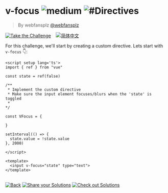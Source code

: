 <!--info-header-start--><h1>v-focus <img src="https://img.shields.io/badge/-medium-d9901a" alt="medium"/> <img src="https://img.shields.io/badge/-%23Directives-999" alt="#Directives"/></h1><blockquote><p>By webfansplz <a href="https://github.com/webfansplz" target="_blank">@webfansplz</a></p></blockquote><p><a href="https://sfc.vuejs.org/#eNpNUDFOxDAQ/MriJrkILhElSk6iQbqClspNyG1yFo5t2esAivJ31g7SXWNpdmfGM7uKV+eOS0TxItoweOUIAlJ0oHszdQWF4iSNmp31BCt4HGGD0dsZpGCVFNJIM1gTWEY9IXSJU469DnhIu7qqpIEKzrPTOKMhoCvCEAOxx0V5HEgtmCnv/RdCiB4zRRkXCfBfNFqWYKg/dfQBvq9oMqnInxagApCdJo2X5CRNVd9yfbwlLQdb02xLDzc8G0K/9LosD9Cd0g72BkcextTj4Q6y7hGem6bJndp6vxRfhgEhV2MmI4B2j7085cCdFNlECqBfhwwJf0gKprb1nU5sf6sriZM=" target="_blank"><img src="https://img.shields.io/badge/-Take%20the%20Challenge-213547?logo=vue.js&logoColor=42b883" alt="Take the Challenge"/></a> &nbsp;&nbsp;&nbsp;<a href="./README.zh-CN.md" target="_blank"><img src="https://img.shields.io/badge/-%E7%AE%80%E4%BD%93%E4%B8%AD%E6%96%87-gray" alt="简体中文"/></a> </p><!--info-header-end-->


For this challenge, we'll start by creating a custom directive. Lets start with `v-focus` 👇: 

```vue
<script setup lang='ts'>
import { ref } from "vue"

const state = ref(false)

/**
 * Implement the custom directive
 * Make sure the input element focuses/blurs when the 'state' is toggled
 *
*/

const VFocus = {

}

setInterval(() => {
  state.value = !state.value
}, 2000)

</script>

<template>
  <input v-focus="state" type="text">
</template>

```

<!--info-footer-start--><br><a href="../../README.md" target="_blank"><img src="https://img.shields.io/badge/-Back-grey" alt="Back"/></a> <a href="https://github.com/webfansplz/vuejs-challenges/issues/new?labels=answer,en&template=0-answer.md&title=19%20-%20v-focus" target="_blank"><img src="https://img.shields.io/badge/-Share%20your%20Solutions-teal" alt="Share your Solutions"/></a> <a href="https://github.com/webfansplz/vuejs-challenges/issues?q=label%3A19+label%3Aanswer" target="_blank"><img src="https://img.shields.io/badge/-Check%20out%20Solutions-de5a77?logo=awesome-lists&logoColor=white" alt="Check out Solutions"/></a> <!--info-footer-end-->
